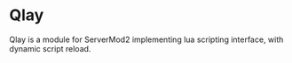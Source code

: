 # Qlay
Qlay is a module for ServerMod2 implementing lua scripting interface, with dynamic script reload.